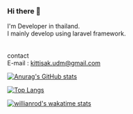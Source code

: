 ### Hi there 👋

I'm Developer in thailand. <br>
I mainly develop using laravel framework.
<br><br><br>
contact <br>
E-mail : kittisak.udm@gmail.com

[![Anurag's GitHub stats](https://github-readme-stats.vercel.app/api?username=ThisIsZuka&count_private=true&show_icons=true&theme=radical)](https://github.com/anuraghazra/github-readme-stats) 


[![Top Langs](https://github-readme-stats.vercel.app/api/top-langs/?username=ThisIsZuka&show_icons=true&theme=radical&layout=compact&count-private=true)](https://github.com/anuraghazra/github-readme-stats)

[![willianrod's wakatime stats](https://github-readme-stats.vercel.app/api/wakatime?username=ThisIsZuka&layout=compact)](https://github.com/anuraghazra/github-readme-stats)



<!--
**ThisIsZuka/ThisIsZuka** is a ✨ _special_ ✨ repository because its `README.md` (this file) appears on your GitHub profile.



Here are some ideas to get you started:

- 🔭 I’m currently working on ...
- 🌱 I’m currently learning ...
- 👯 I’m looking to collaborate on ...
- 🤔 I’m looking for help with ...
- 💬 Ask me about ...
- 📫 How to reach me: ...
- 😄 Pronouns: ...
- ⚡ Fun fact: ...
-->
